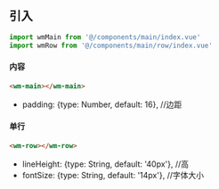## 引入
```javascript
import wmMain from '@/components/main/index.vue'
import wmRow from '@/components/main/row/index.vue'
```

#### 内容
```html
<wm-main></wm-main>
```
- padding: {type: Number, default: 16}, //边距

#### 单行
```html
<wm-row></wm-row>
```
- lineHeight: {type: String, default: '40px'},  //高
- fontSize: {type: String, default: '14px'},    //字体大小

